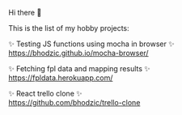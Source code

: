 Hi there 👋

This is the list of my hobby projects:

✨ Testing JS functions using mocha in browser ✨  
https://bhodzic.github.io/mocha-browser/

✨ Fetching fpl data and mapping results ✨  
https://fpldata.herokuapp.com/

✨ React trello clone ✨  
https://github.com/bhodzic/trello-clone

